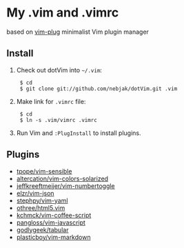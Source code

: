 # My .vim and .vimrc 
based on [vim-plug][vim-plug_link] minimalist Vim plugin manager

## Install
1. Check out dotVim into `~/.vim`:

        $ cd
        $ git clone git://github.com/nebjak/dotVim.git .vim

2. Make link for `.vimrc` file:

        $ cd
        $ ln -s .vim/vimrc .vimrc

3. Run Vim and `:PlugInstall` to install plugins.

## Plugins
* [tpope/vim-sensible](https://github.com/tpope/vim-sensible)
* [altercation/vim-colors-solarized](https://github.com/altercation/vim-colors-solarized)
* [jeffkreeftmeijer/vim-numbertoggle](https://github.com/jeffkreeftmeijer/vim-numbertoggle)
* [elzr/vim-json](https://github.com/elzr/vim-json)
* [stephpy/vim-yaml](https://github.com/stephpy/vim-yaml)
* [othree/html5.vim](https://github.com/othree/html5.vim)
* [kchmck/vim-coffee-script](https://github.com/kchmck/vim-coffee-script)
* [pangloss/vim-javascript](https://github.com/pangloss/vim-javascript)
* [godlygeek/tabular](https://github.com/godlygeek/tabular)
* [plasticboy/vim-markdown](https://github.com/plasticboy/vim-markdown)



[vim-plug_link]: https://github.com/junegunn/vim-plug "Minimalist Vim Plugin Manager"
